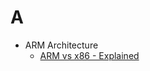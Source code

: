 # A
- ARM Architecture
  - [ARM vs x86 - Explained](https://www.section.io/engineering-education/arm-x86/#:~:text=ARM%20has%20more%20registers%2C%20so,to%20optimize%20the%20ARM%20version.)